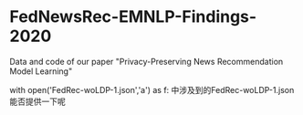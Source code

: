 # FedNewsRec-EMNLP-Findings-2020
Data and code of our paper "Privacy-Preserving News Recommendation Model Learning"


 with open('FedRec-woLDP-1.json','a') as f:
 中涉及到的FedRec-woLDP-1.json能否提供一下呢
